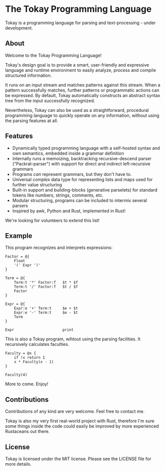 # The Tokay Programming Language

Tokay is a programming language for parsing and text-processing - under development.


## About

Welcome to the Tokay Programming Language!

Tokay's design goal is to provide a smart, user-friendly and expressive language and runtime environment to easily analyze, process and compile structured information.

It runs on an input stream and matches patterns against this stream. When a pattern successfully matches, further patterns or programmatic actions can be expressed. By default, Tokay automatically constructs an abstract syntax tree from the input successfully recognized.

Nevertheless, Tokay can also be used as a straightforward, procedural programming language to quickly operate on any information, without using the parsing features at all.


## Features

- Dynamically typed programming language with a self-hosted syntax and own semantics, embedded inside a grammar definition
- Internally runs a memoizing, backtracking recursive-descend parser ("Packrat-parser") with support for direct and indirect left-recursive grammars
- Programs _can_ represent grammars, but they don't have to.
- Universal _complex_ data type for representing lists and maps used for further value structuring
- Built-in support and building-blocks (generative parselets) for standard tokens like numbers, strings, comments, etc.
- Modular structuring, programs can be included to intermix several parsers
- Inspired by awk, Python and Rust, implemented in Rust!


We're looking for volunteers to extend this list!

## Example

This program recognizes and interprets expressions:

```tokay
Factor = @{
    Float
    '(' Expr ')'
}

Term = @{
    Term:t '*' Factor:f   $t * $f
    Term:t '/' Factor:f   $t / $f
    Factor
}

Expr = @{
    Expr:e '+' Term:t     $e + $t
    Expr:e '-' Term:t     $e - $t
    Term
}

Expr                      print
```

This is also a Tokay program, wihtout using the parsing facilities. It  recursively calculates faculties.

```
Faculty = @x {
    if !x return 1
    x * Faculty(x - 1)
}

Faculty(4)
```

More to come. Enjoy!

## Contributions

Contributions of any kind are very welcome. Feel free to contact me.

Tokay is also my very first real-world project with Rust, therefore I'm sure some things inside the code could easily be improved by more experienced Rustaceans out there.


## License

Tokay is licensed under the MIT license.
Please see the LICENSE file for more details.
